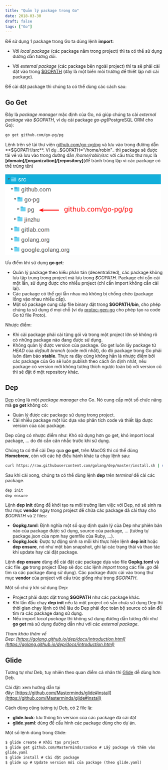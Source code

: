 ```yaml
---
title: "Quản lý package trong Go"
date: 2018-03-30
draft: false
tags: ["Go"]
---
```


Để sử dụng 1 package trong Go ta dùng lệnh **import**:

- Với _local package_ (các package nằm trong project) thì ta có thể sử dụng đường dẫn tương đối.

- Với _external package_ (các package bên ngoài project) thì ta sẽ phải cài đặt vào trong [$GOPATH](https://github.com/golang/go/wiki/GOPATH) (đây là một biến môi trường để thiết lập nơi cài package).

Để cài đặt package thì chúng ta có thể dùng các cách sau:

## **Go Get**

Đây là _package manager_ mặc định của Go, nó giúp chúng ta cài _external package_ vào _$GOPATH_, ví dụ cài package _go-pg_(PostgreSQL ORM cho Go):

```bash
go get github.com/go-pg/pg
```

Lệnh trên sẽ tải thư viện [github.com/go-pg/pg](https://github.com/go-pg/pg) và lưu vào trong đường dẫn **$GOPATH/src**. Ví dụ _$GOPATH="/home/robin"_ thì package sẽ được tải về và lưu vào trong đường dẫn _/home/robin/src_ với cấu trúc thư mục là **[domain]/[organization]/[repository]**(để tránh trùng lặp vì các package có thể trùng tên)

![Gopath structure](/images/gopath-structure.png)

Ưu điểm khi sử dụng **go get**:

- Quản lý package theo kiểu phân tán (decentralized), các package không lưu tập trung trong project mà lưu trong _$GOPATH_. Package chỉ cần cài một lần, sử dụng được cho nhiều project (chỉ cần import không cần cài lại).
- Các package có thể gọi lẫn nhau mà không bị chồng chéo (package lồng vào nhau nhiều cấp).
- Một số package cung cấp file binary đặt trong **$GOPATH/bin**, cho phép chúng ta sử dụng ở mọi chỗ (ví dụ [protoc-gen-go](https://github.com/golang/protobuf) cho phép tạo ra code Go từ file Proto).

Nhược điểm:

- Khi cài package phải cài từng gói và trong một project lớn sẽ không rõ có những package nào đang được sử dụng.
- Không quản lý được version của package. Go get luôn lấy package từ _HEAD_ của _default branch_ (code mới nhất), do đó package trong Go phải luôn đảm bảo **stable**. Thực ra đây cũng không hẳn là nhược điểm bởi các package của Go sẽ luôn publish theo cách ổn định nhất, nếu package có version mới không tương thích ngược toàn bộ với version cũ thì sẽ đặt ở một repository khác.

## **Dep**

[Dep](https://github.com/golang/dep) cũng là một _package manager_ cho Go. Nó cung cấp một số chức năng mà **go get** không có:

- Quản lý được các package sử dụng trong project.
- Cài nhiều package một lúc dựa vào phân tích code và thiết lập được version của các package.

Dep cũng có nhược điểm như: Khó sử dụng hơn go get, khó import local package, ... do đó cần cân nhắc trước khi sử dụng.

Chúng ta có thể cài Dep qua **go get**, trên MacOS thì có thể dùng **Homebrew**, còn với các hệ điều hành khác ta chạy lệnh sau:

```bash
curl https://raw.githubusercontent.com/golang/dep/master/install.sh | sh
```

Sau khi cài xong, chúng ta có thể dùng lệnh **dep** trên _terminal_ để cài các package.

```bash
dep init
dep ensure
```

Lệnh **dep init** dùng để khởi tạo ra môi trường làm việc với Dep, nó sẽ sinh ra thư mục **vendor** ngay trong project để chứa các package đã cài thay cho _$GOPATH_ và 2 files:

- **Gopkg.toml**: Định nghĩa một số quy định quản lý của Dep như phiên bản nào của package được sử dụng, source của package, ... (tương tự package.json của npm hay gemfile của Ruby, ...).
- **Gopkg.lock**: Được tự động sinh ra mỗi khi thực hiện lệnh **dep init** hoặc **dep ensure**, nó như một bản snapshot, ghi lại các trạng thái và thao tác khi update hay cài đặt package.

Lệnh **dep ensure** dùng để cài đặt các package dựa vào file **Gopkg.toml** và các file **.go** trong project (Dep sẽ đọc các lệnh _import_ trong các file _.go_ để tìm ra các package đang sử dụng). Các package được cài vào trong thư mục **vendor** của project với cấu trúc giống như trong _$GOPATH_.

Một số chú ý khi sử dụng Dep:

- Project phải được đặt trong **$GOPATH** như các package khác.
- Khi lần đầu chạy **dep init** nếu là một project có sẵn chưa sử dụng Dep thì thời gian chạy lệnh có thể lâu do Dep phải đọc toàn bộ source có sẵn để tìm ra các package đang sử dụng.
- Nếu import _local package_ thì không sử dụng đường dẫn tương đối như **go get** mà sử dụng đường dẫn như với các _external package_.

_Tham khảo thêm về Dep: [https://golang.github.io/dep/docs/introduction.html](https://golang.github.io/dep/docs/introduction.html)_

## **Glide**

Tương tự như Deb, tuy nhiên theo quan điểm cá nhân thì [Glide](https://github.com/Masterminds/glide) dễ dùng hơn Deb.

Cài đặt: xem hướng dẫn tại đây: [https://github.com/Masterminds/glide#install](https://github.com/Masterminds/glide#install)

Cách dùng cũng tương tự Deb, có 2 file là:

- **glide.lock**: lưu thông tin version của các package đã cài đặt
- **glide.yaml**: dùng để cấu hình các package dùng cho dự án.

Một số lệnh dùng trong Glide:

```
$ glide create # Khởi tạo project
$ glide get github.com/Masterminds/cookoo # Lấy package và thêm vào glide.yaml
$ glide install # Cài đặt package
$ glide up # Update version mới của package (theo glide.yaml)
```

